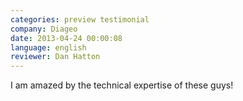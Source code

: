 ```yaml
---
categories: preview testimonial
company: Diageo
date: 2013-04-24 00:00:08
language: english
reviewer: Dan Hatton
---
```


I am amazed by the technical expertise of these guys!